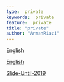 ```yaml
---
type:  private
keywords:  private
feature:  private
title: "private"
author: "ArmanRiazi"
---
```




[English](english/english.md)

[English](commands/commands.md)

[Slide-Until-2019](slides/slide-until2019.md)

